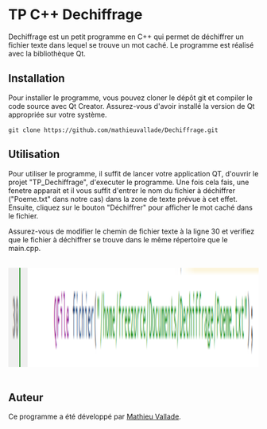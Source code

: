 # TP C++ Dechiffrage

Dechiffrage est un petit programme en C++ qui permet de déchiffrer un fichier texte dans lequel se trouve un mot caché. Le programme est réalisé avec la bibliothèque Qt.

## Installation

Pour installer le programme, vous pouvez cloner le dépôt git et compiler le code source avec Qt Creator. Assurez-vous d'avoir installé la version de Qt appropriée sur votre système.

```
git clone https://github.com/mathieuvallade/Dechiffrage.git
```

## Utilisation

Pour utiliser le programme, il suffit de lancer votre application QT, d'ouvrir le projet "TP_Dechiffrage", d'executer le programme. Une fois cela fais, une fenetre apparait et il vous suffit d'entrer le nom du fichier à déchiffrer ("Poeme.txt" dans notre cas) dans la zone de texte prévue à cet effet. Ensuite, cliquez sur le bouton "Déchiffrer" pour afficher le mot caché dans le fichier.

Assurez-vous de modifier le chemin de fichier texte à la ligne 30 et verifiez que le fichier à déchiffrer se trouve dans le même répertoire que le main.cpp.
<div align="center">
  </br>
  <img src="images/ligne30.png" alt="Message reçu terminal" height="200">
  </br></br>
</div>

## Auteur

Ce programme a été développé par [Mathieu Vallade](https://github.com/mathieuvallade).

